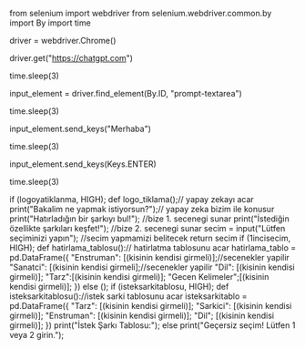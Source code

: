 from selenium import webdriver
from selenium.webdriver.common.by import By
import time


driver = webdriver.Chrome()


driver.get("https://chatgpt.com")

time.sleep(3)


input_element = driver.find_element(By.ID, "prompt-textarea")

time.sleep(3)


input_element.send_keys("Merhaba")

time.sleep(3)

input_element.send_keys(Keys.ENTER)


time.sleep(3)






if (logoyatiklanma, HIGH);
   def logo_tiklama();// yapay zekayı acar
    print("Bakalim ne yapmak istiyorsun?");// yapay zeka bizim ile konusur
    print("Hatırladığın bir şarkıyı bul!"); //bize 1. secenegi sunar
    print("İstediğin özellikte şarkıları keşfet!"); //bize 2. secenegi sunar
    secim = input("Lütfen seçiminizi yapın"); //secim yapmamizi belitecek
    return secim 
if (1incisecim, HIGH);                                                                                                                                                                                  def hatirlama_tablosu():// hatirlatma tablosunu acar
    hatirlama_tablo = pd.DataFrame({
        "Enstruman": [(kisinin kendisi girmeli)];//secenekler yapilir
        "Sanatci": [(kisinin kendisi girmeli];//secenekler yapilir
        "Dil": [(kisinin kendisi girmeli)];                                                                                                                                             "Tarz":[(kisinin kendisi girmeli)];                                                                                                                                                      "Gecen Kelimeler";[(kisinin kendisi girmeli)];
    })
    else ();
  if (isteksarkitablosu, HIGH);
def isteksarkitablosu()://istek sarki tablosunu acar
    isteksarkitablo = pd.DataFrame({
        "Tarz": [(kisinin kendisi girmeli)];
        "Sarkici": [(kisinin kendisi girmeli)];
        "Enstruman": [(kisinin kendisi girmeli)];                                                                                                                             "Dil"; [(kisinin kendisi girmeli)];
    })
    print("İstek Şarkı Tablosu:");
    else
        print("Geçersiz seçim! Lütfen 1 veya 2 girin.");
